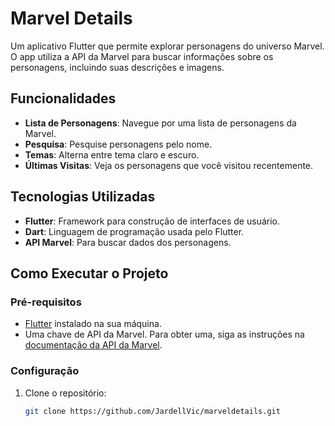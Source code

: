 # Marvel Details

Um aplicativo Flutter que permite explorar personagens do universo Marvel. O app utiliza a API da Marvel para buscar informações sobre os personagens, incluindo suas descrições e imagens.

## Funcionalidades

- **Lista de Personagens**: Navegue por uma lista de personagens da Marvel.
- **Pesquisa**: Pesquise personagens pelo nome.
- **Temas**: Alterna entre tema claro e escuro.
- **Últimas Visitas**: Veja os personagens que você visitou recentemente.

## Tecnologias Utilizadas

- **Flutter**: Framework para construção de interfaces de usuário.
- **Dart**: Linguagem de programação usada pelo Flutter.
- **API Marvel**: Para buscar dados dos personagens.

## Como Executar o Projeto

### Pré-requisitos

- [Flutter](https://flutter.dev/docs/get-started/install) instalado na sua máquina.
- Uma chave de API da Marvel. Para obter uma, siga as instruções na [documentação da API da Marvel](https://developer.marvel.com/).

### Configuração

1. Clone o repositório:
   ```bash
   git clone https://github.com/JardellVic/marveldetails.git
